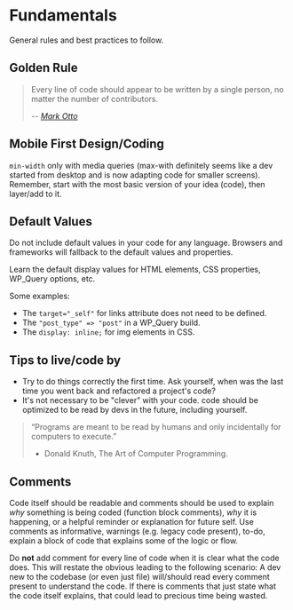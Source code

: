 # Fundamentals
General rules and best practices to follow.

## Golden Rule
> Every line of code should appear to be written by a single person, no matter the number of contributors.
>
> -- <cite>[Mark Otto](https://markdotto.com/)</cite>

## Mobile First Design/Coding
`min-width` only with media queries (max-with definitely seems like a dev started from desktop and is now adapting code for smaller screens).
Remember, start with the most basic version of your idea (code), then layer/add to it.

## Default Values
Do not include default values in your code for any language. Browsers and frameworks will fallback to the default values and properties.

Learn the default display values for HTML elements, CSS properties, WP_Query options, etc.

Some examples:
- The `target="_self"` for links attribute does not need to be defined.
- The `"post_type" => "post"` in a WP_Query build.
- The `display: inline;` for img elements in CSS.

## Tips to live/code by
- Try to do things correctly the first time. Ask yourself, when was the last time you went back and refactored a project's code?
- It's not necessary to be "clever" with your code. code should be optimized to be read by devs in the future, including yourself.
> “Programs are meant to be read by humans and only incidentally for computers to execute.”
> - Donald Knuth, The Art of Computer Programming.

## Comments
Code itself should be readable and comments should be used to explain _why_ something is being coded (function block comments), _why_ it is happening, or a helpful reminder or explanation for future self.
Use comments as informative, warnings (e.g. legacy code present), to-do, explain a block of code that explains some of the logic or flow.

Do **not** add comment for every line of code when it is clear what the code does. This will restate the obvious leading to the following scenario:
A dev new to the codebase (or even just file) will/should read every comment present to understand the code. If there is comments that just state what the code itself explains, that could lead to precious time being wasted.
